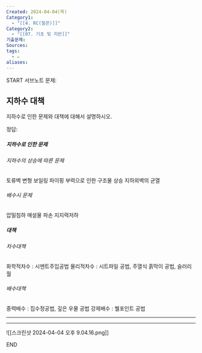 ```yaml
---
Created: 2024-04-04(목)
Category1:
  - "[[4. RC(철콘)]]"
Category2:
  - "[[07. 기초 및 지반]]"
기출문제: 
Sources: 
tags:
  - ✏️
aliases:
---
```

START
서브노트
문제:  
## 지하수 대책 
지하수로 인한 문제와 대책에 대해서 설명하시오.

정답: 
##### 지하수로 인한 문제
###### 지하수의 상승에 따른 문제
토류벽 변형
보일링 파이핑
부력으로 인한 구조물 상승
지하외벽의 균열
###### 배수시 문제
압밀침하
매설물 파손
지지력저하
##### 대책
###### 차수대책
화학적차수 : 시멘트주입공법
물리적차수 : 시트파일 공법, 주열식 흙막이 공법, 슬러리월
###### 배수대책
중력배수 : 집수정공법, 깊은 우물 공법
강제배수 : 웰포인트 공법
***
***




![[스크린샷 2024-04-04 오후 9.04.16.png]]
<!--ID: 1712233553516-->
END

